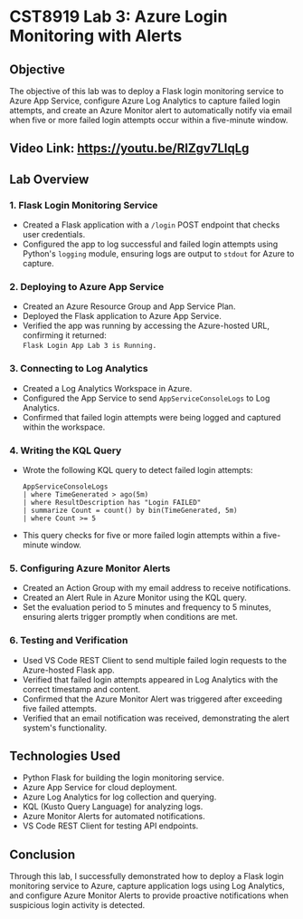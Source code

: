 # CST8919 Lab 3: Azure Login Monitoring with Alerts
## Objective
The objective of this lab was to deploy a Flask login monitoring service to Azure App Service, configure Azure Log Analytics to capture failed login attempts, and create an Azure Monitor alert to automatically notify via email when five or more failed login attempts occur within a five-minute window.
## Video Link: https://youtu.be/RIZgv7LlqLg
## Lab Overview

### 1. Flask Login Monitoring Service
- Created a Flask application with a `/login` POST endpoint that checks user credentials.
- Configured the app to log successful and failed login attempts using Python's `logging` module, ensuring logs are output to `stdout` for Azure to capture.

### 2. Deploying to Azure App Service
- Created an Azure Resource Group and App Service Plan.
- Deployed the Flask application to Azure App Service.
- Verified the app was running by accessing the Azure-hosted URL, confirming it returned:  
  `Flask Login App Lab 3 is Running.`

### 3. Connecting to Log Analytics
- Created a Log Analytics Workspace in Azure.
- Configured the App Service to send `AppServiceConsoleLogs` to Log Analytics.
- Confirmed that failed login attempts were being logged and captured within the workspace.

### 4. Writing the KQL Query
- Wrote the following KQL query to detect failed login attempts:
    ```kql
    AppServiceConsoleLogs
    | where TimeGenerated > ago(5m)
    | where ResultDescription has "Login FAILED"
    | summarize Count = count() by bin(TimeGenerated, 5m)
    | where Count >= 5
    ```
- This query checks for five or more failed login attempts within a five-minute window.

### 5. Configuring Azure Monitor Alerts
- Created an Action Group with my email address to receive notifications.
- Created an Alert Rule in Azure Monitor using the KQL query.
- Set the evaluation period to 5 minutes and frequency to 5 minutes, ensuring alerts trigger promptly when conditions are met.

### 6. Testing and Verification
- Used VS Code REST Client to send multiple failed login requests to the Azure-hosted Flask app.
- Verified that failed login attempts appeared in Log Analytics with the correct timestamp and content.
- Confirmed that the Azure Monitor Alert was triggered after exceeding five failed attempts.
- Verified that an email notification was received, demonstrating the alert system's functionality.

## Technologies Used
- Python Flask for building the login monitoring service.
- Azure App Service for cloud deployment.
- Azure Log Analytics for log collection and querying.
- KQL (Kusto Query Language) for analyzing logs.
- Azure Monitor Alerts for automated notifications.
- VS Code REST Client for testing API endpoints.

## Conclusion
Through this lab, I successfully demonstrated how to deploy a Flask login monitoring service to Azure, capture application logs using Log Analytics, and configure Azure Monitor Alerts to provide proactive notifications when suspicious login activity is detected.
